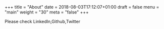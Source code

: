 +++
title = "About"
date = 2018-08-03T17:12:07+01:00
draft = false
menu = "main"
weight = "30"
meta = "false"
+++

Please check LinkedIn,Github,Twitter
